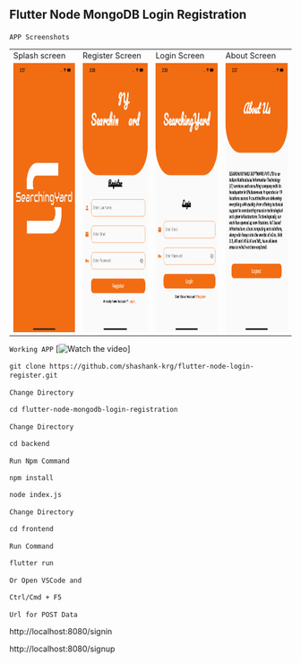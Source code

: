 ## Flutter Node MongoDB Login Registration
`APP Screenshots`
<table>
  <tr>
    <td>Splash screen</td>
     <td>Register Screen</td>
     <td>Login Screen</td>
     <td>About Screen</td>
  </tr>
  <tr>
    <td><img src="https://github.com/shashank-krg/flutter-node-login-register/blob/main/AppScreenshots/Splash.png" width=270 height=480></td>
    <td><img src="https://github.com/shashank-krg/flutter-node-login-register/blob/main/AppScreenshots/Register.png" width=270 height=480></td>
    <td><img src="https://github.com/shashank-krg/flutter-node-login-register/blob/main/AppScreenshots/login.png" width=270 height=480></td>
    <td><img src="https://github.com/shashank-krg/flutter-node-login-register/blob/main/AppScreenshots/about.png" width=270 height=480></td>
  </tr>
 </table>

`Working APP`
[![Watch the video]((https://youtu.be/v-hZ4Xh8CCU))]

```
git clone https://github.com/shashank-krg/flutter-node-login-register.git
```

`Change Directory`

```
cd flutter-node-mongodb-login-registration
```

`Change Directory`

```
cd backend
```

`Run Npm Command`

```
npm install
```

```
node index.js
```

`Change Directory`

```
cd frontend
```

`Run Command`

```
flutter run
```

`Or Open VSCode and`

```
Ctrl/Cmd + F5
```

`Url for POST Data`

http://localhost:8080/signin

http://localhost:8080/signup
